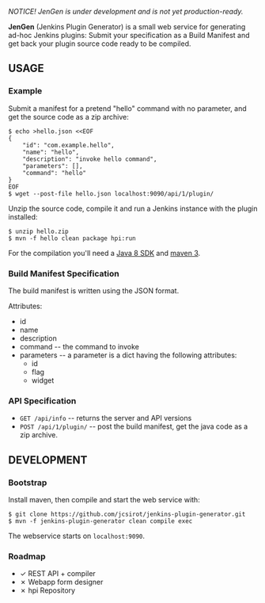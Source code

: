 
*NOTICE! JenGen is under development and is not yet production-ready.*

**JenGen** (Jenkins Plugin Generator) is a small web service for generating ad-hoc Jenkins plugins:
Submit your specification as a Build Manifest and get back your plugin source code ready to be compiled.


USAGE
-----

### Example

Submit a manifest for a pretend "hello" command with no parameter,
and get the source code as a zip archive:

	$ echo >hello.json <<EOF
	{
		"id": "com.example.hello",
		"name": "hello",
		"description": "invoke hello command",
		"parameters": [],
		"command": "hello"
	}
	EOF
	$ wget --post-file hello.json localhost:9090/api/1/plugin/

Unzip the source code,
compile it and run a Jenkins instance with the plugin installed:

	$ unzip hello.zip
	$ mvn -f hello clean package hpi:run

For the compilation you'll need a
[Java 8 SDK](http://java.oracle.com)
and
[maven 3](http://maven.apache.org).

### Build Manifest Specification

The build manifest is written using the JSON format.

Attributes:
  * id
  * name
  * description
  * command -- the command to invoke
  * parameters -- a parameter is a dict having the following attributes:
    - id
    - flag
    - widget

### API Specification

  * `GET /api/info` -- returns the server and API versions
  * `POST /api/1/plugin/` -- post the build manifest, get the java code as a zip archive.


DEVELOPMENT
-----------

### Bootstrap

Install maven, then compile and start the web service with:

	$ git clone https://github.com/jcsirot/jenkins-plugin-generator.git
	$ mvn -f jenkins-plugin-generator clean compile exec

The webservice starts on `localhost:9090`.

### Roadmap

  * ✓ REST API + compiler
  * ✗ Webapp form designer
  * ✗ hpi Repository

